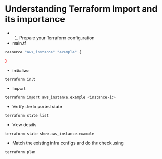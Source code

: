 # Understanding Terraform Import and its importance 
- 1. Prepare your Terraform configuration
- main.tf
```bash
resource "aws_instance" "example" {
  
}
```
- initialize
```bash
terraform init
```
- Import
```bash
terraform import aws_instance.example <instance-id>
```
- Verify the imported state
```bash
terraform state list
```
- View details
```bash
terraform state show aws_instance.example
```

- Match the existing infra configs and do the check using
```bash
terraform plan
```



